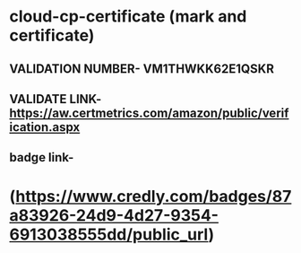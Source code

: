 # cloud-cp-certificate (mark and certificate)
 VALIDATION NUMBER- VM1THWKK62E1QSKR
 ------------------
 VALIDATE LINK- https://aw.certmetrics.com/amazon/public/verification.aspx
---------------------
badge link-
-----------
# (https://www.credly.com/badges/87a83926-24d9-4d27-9354-6913038555dd/public_url)
